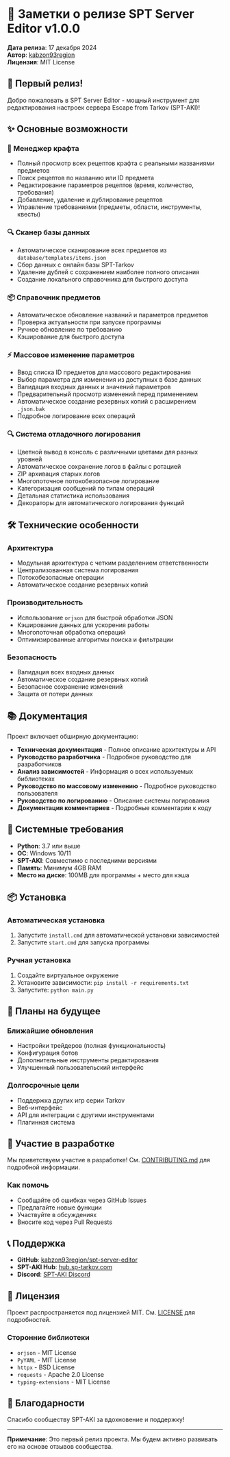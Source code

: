 # 🚀 Заметки о релизе SPT Server Editor v1.0.0

**Дата релиза**: 17 декабря 2024  
**Автор**: [kabzon93region](https://github.com/kabzon93region)  
**Лицензия**: MIT License

## 🎉 Первый релиз!

Добро пожаловать в SPT Server Editor - мощный инструмент для редактирования настроек сервера Escape from Tarkov (SPT-AKI)!

## ✨ Основные возможности

### 🔨 Менеджер крафта
- Полный просмотр всех рецептов крафта с реальными названиями предметов
- Поиск рецептов по названию или ID предмета
- Редактирование параметров рецептов (время, количество, требования)
- Добавление, удаление и дублирование рецептов
- Управление требованиями (предметы, области, инструменты, квесты)

### 🔍 Сканер базы данных
- Автоматическое сканирование всех предметов из `database/templates/items.json`
- Сбор данных с онлайн базы SPT-Tarkov
- Удаление дублей с сохранением наиболее полного описания
- Создание локального справочника для быстрого доступа

### 📦 Справочник предметов
- Автоматическое обновление названий и параметров предметов
- Проверка актуальности при запуске программы
- Ручное обновление по требованию
- Кэширование для быстрого доступа

### ⚡ Массовое изменение параметров
- Ввод списка ID предметов для массового редактирования
- Выбор параметра для изменения из доступных в базе данных
- Валидация входных данных и значений параметров
- Предварительный просмотр изменений перед применением
- Автоматическое создание резервных копий с расширением `.json.bak`
- Подробное логирование всех операций

### 🔍 Система отладочного логирования
- Цветной вывод в консоль с различными цветами для разных уровней
- Автоматическое сохранение логов в файлы с ротацией
- ZIP архивация старых логов
- Многопоточное потокобезопасное логирование
- Категоризация сообщений по типам операций
- Детальная статистика использования
- Декораторы для автоматического логирования функций

## 🛠 Технические особенности

### Архитектура
- Модульная архитектура с четким разделением ответственности
- Централизованная система логирования
- Потокобезопасные операции
- Автоматическое создание резервных копий

### Производительность
- Использование `orjson` для быстрой обработки JSON
- Кэширование данных для ускорения работы
- Многопоточная обработка операций
- Оптимизированные алгоритмы поиска и фильтрации

### Безопасность
- Валидация всех входных данных
- Автоматическое создание резервных копий
- Безопасное сохранение изменений
- Защита от потери данных

## 📚 Документация

Проект включает обширную документацию:

- **Техническая документация** - Полное описание архитектуры и API
- **Руководство разработчика** - Подробное руководство для разработчиков
- **Анализ зависимостей** - Информация о всех используемых библиотеках
- **Руководство по массовому изменению** - Подробное руководство пользователя
- **Руководство по логированию** - Описание системы логирования
- **Документация комментариев** - Подробные комментарии к коду

## 🔧 Системные требования

- **Python**: 3.7 или выше
- **ОС**: Windows 10/11
- **SPT-AKI**: Совместимо с последними версиями
- **Память**: Минимум 4GB RAM
- **Место на диске**: 100MB для программы + место для кэша

## 📦 Установка

### Автоматическая установка
1. Запустите `install.cmd` для автоматической установки зависимостей
2. Запустите `start.cmd` для запуска программы

### Ручная установка
1. Создайте виртуальное окружение
2. Установите зависимости: `pip install -r requirements.txt`
3. Запустите: `python main.py`

## 🎯 Планы на будущее

### Ближайшие обновления
- Настройки трейдеров (полная функциональность)
- Конфигурация ботов
- Дополнительные инструменты редактирования
- Улучшенный пользовательский интерфейс

### Долгосрочные цели
- Поддержка других игр серии Tarkov
- Веб-интерфейс
- API для интеграции с другими инструментами
- Плагинная система

## 🤝 Участие в разработке

Мы приветствуем участие в разработке! См. [CONTRIBUTING.md](CONTRIBUTING.md) для подробной информации.

### Как помочь
- Сообщайте об ошибках через GitHub Issues
- Предлагайте новые функции
- Участвуйте в обсуждениях
- Вносите код через Pull Requests

## 📞 Поддержка

- **GitHub**: [kabzon93region/spt-server-editor](https://github.com/kabzon93region/spt-server-editor)
- **SPT-AKI Hub**: [hub.sp-tarkov.com](https://hub.sp-tarkov.com/)
- **Discord**: [SPT-AKI Discord](https://discord.gg/sp-tarkov)

## 📄 Лицензия

Проект распространяется под лицензией MIT. См. [LICENSE](LICENSE) для подробностей.

### Сторонние библиотеки
- `orjson` - MIT License
- `PyYAML` - MIT License
- `httpx` - BSD License
- `requests` - Apache 2.0 License
- `typing-extensions` - MIT License

## 🙏 Благодарности

Спасибо сообществу SPT-AKI за вдохновение и поддержку!

---

**Примечание**: Это первый релиз проекта. Мы будем активно развивать его на основе отзывов сообщества.
